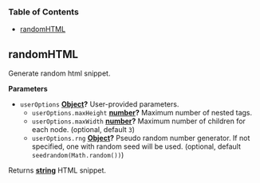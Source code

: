 <!-- Generated by documentation.js. Update this documentation by updating the source code. -->

### Table of Contents

-   [randomHTML](#randomhtml)

## randomHTML

Generate random html snippet.

**Parameters**

-   `userOptions` **[Object](https://developer.mozilla.org/en-US/docs/Web/JavaScript/Reference/Global_Objects/Object)?** User-provided parameters.
    -   `userOptions.maxHeight` **[number](https://developer.mozilla.org/en-US/docs/Web/JavaScript/Reference/Global_Objects/Number)?** Maximum number of nested
        tags.
    -   `userOptions.maxWidth` **[number](https://developer.mozilla.org/en-US/docs/Web/JavaScript/Reference/Global_Objects/Number)?** Maximum number of
        children for each node. (optional, default `3`)
    -   `userOptions.rng` **[Object](https://developer.mozilla.org/en-US/docs/Web/JavaScript/Reference/Global_Objects/Object)?** Pseudo random number generator. If not specified, one with random
        seed will be used. (optional, default `seedrandom(Math.random())`)

Returns **[string](https://developer.mozilla.org/en-US/docs/Web/JavaScript/Reference/Global_Objects/String)** HTML snippet.
